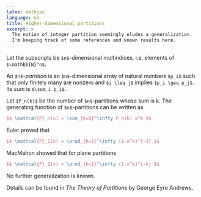 ```yaml
---
latex: mathjax
language: en
title: Higher-dimensional partitions
excerpt: >
  The notion of integer partition seemingly eludes a generalization.
  I'm keeping track of some references and known results here.
---
```


Let the subscripts be `$n$`-dimensional multindices, i.e. elements of
`$\mathbb{N}^n$`.

An *`$n$`-partition* is an `$n$`-dimensional array of natural numbers
`$p_i$` such that only finitely many are nonzero and `$i \leq j$` implies
`$p_i \geq p_j$`. Its *sum* is `$\sum_i p_i$`.

Let `$P_n(k)$` be the number of `$n$`-partitions whose sum is k. The
generating function of `$n$`-partitions can be written as

``` tex
$$ \mathcal{P}_n(x) = \sum_{k=0}^\infty P_n(k) x^k $$
```

Euler proved that

``` tex
$$ \mathcal{P}_1(x) = \prod_{k=1}^\infty (1-x^k)^{-1} $$
```

MacMahon showed that for plane partitions

``` tex
$$ \mathcal{P}_2(x) = \prod_{k=1}^\infty (1-x^k)^{-k} $$
```

No further generalization is known.

Details can be found in *The Theory of Partitions* by George Eyre Andrews.
